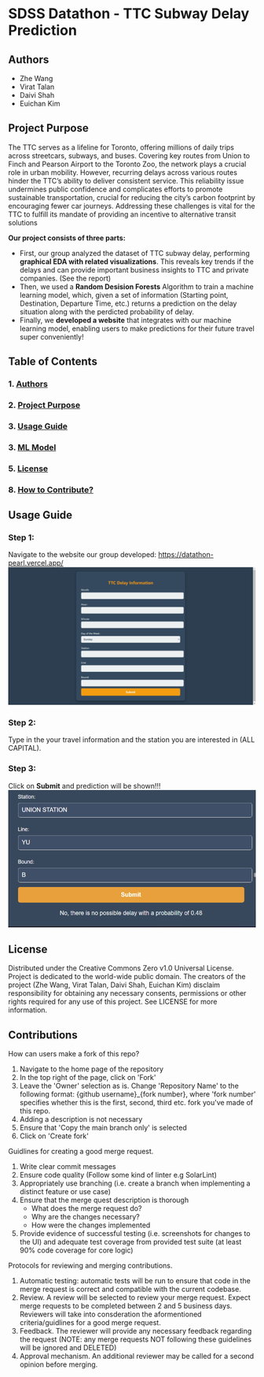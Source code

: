 # SDSS Datathon - TTC Subway Delay Prediction
## Authors
* Zhe Wang
* Virat Talan
* Daivi Shah
* Euichan Kim

## Project Purpose
 The TTC serves as a lifeline for Toronto, offering millions of daily trips across streetcars, subways, and
 buses. Covering key routes from Union to Finch and Pearson Airport to the Toronto Zoo, the network plays
 a crucial role in urban mobility. However, recurring delays across various routes hinder the TTC’s ability
 to deliver consistent service. This reliability issue undermines public confidence and complicates efforts to
 promote sustainable transportation, crucial for reducing the city’s carbon footprint by encouraging fewer car
 journeys. Addressing these challenges is vital for the TTC to fulfill its mandate of providing an incentive to
 alternative transit solutions

 **Our project consists of three parts:**
 * First, our group analyzed the dataset of TTC subway delay, performing **graphical EDA with related visualizations**.
   This reveals key trends if the delays and can provide important business insights to TTC and private companies.
   (See the report)
 * Then, we used a **Random Desision Forests** Algorithm to train a machine learning model, which, given a set of information
   (Starting point, Destination, Departure Time, etc.) returns a prediction on the delay situation along with the
   perdicted probability of delay.
 * Finally, we **developed a website** that integrates with our machine learning model, enabling users to make predictions for
   their future travel super conveniently!

## Table of Contents
### 1. [Authors](#Authors)
### 2. [Project Purpose](#Project-Purpose)
### 3. [Usage Guide](#Usage-Guide)
### 3. [ML Model](#ML-Model)
### 5. [License](#License)
### 8. [How to Contribute?](#Contributions)

## Usage Guide
### Step 1:
Navigate to the website our group developed: https://datathon-pearl.vercel.app/
![Image](website.png)

### Step 2:
Type in the your travel information and the station you are interested in (ALL CAPITAL).

### Step 3:
Click on **Submit** and prediction will be shown!!!
![Image](web_result.png)


## License

Distributed under the Creative Commons Zero v1.0 Universal License. Project is dedicated to the world-wide public domain. The creators of the project (Zhe Wang, Virat Talan, Daivi Shah, Euichan Kim) disclaim responsibility for obtaining any necessary consents, permissions or other rights required for any use of this project. See LICENSE for more information.

## Contributions

How can users make a fork of this repo?
 1. Navigate to the home page of the repository
 2. In the top right of the page, click on 'Fork'
 3. Leave the 'Owner' selection as is. Change 'Repository Name' to the following format: {github username}_{fork number}, where 'fork number' specifies whether this is the first, second, third etc. fork you've made of this repo.
 4. Adding a description is not necessary
 5. Ensure that 'Copy the main branch only' is selected
 6. Click on 'Create fork'

Guidlines for creating a good merge request.
1. Write clear commit messages
2. Ensure code quality (Follow some kind of linter e.g SolarLint)
3. Appropriately use branching (i.e. create a branch when implementing a distinct feature or use case)
4. Ensure that the merge quest description is thorough
     - What does the merge request do?
     - Why are the changes necessary?
     - How were the changes implemented
5. Provide evidence of successful testing (i.e. screenshots for changes to the UI) and adequate test coverage from provided test suite (at least 90% code coverage for core logic)

Protocols for reviewing and merging contributions.
1. Automatic testing: automatic tests will be run to ensure that code in the merge request is correct and compatible with the current codebase.
2. Review. A review will be selected to review your merge request. Expect merge requests to be completed between 2 and 5 business days. Reviewers will take into consderation the aformentioned criteria/guidlines for a good merge request. 
4. Feedback. The reviewer will provide any necessary feedback regarding the request (NOTE: any merge requests NOT following these guidelines will be ignored and DELETED)
5. Approval mechanism. An additional reviewer may be called for a second opinion before merging.


### 
